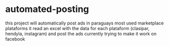 # automated-posting
this project will automatically post ads in paraguays most used marketplace plataforms
it read an excel with the data for each plataform (clasipar, hendyla, instagram) and post the ads 
currently trying to make it work on facebook
